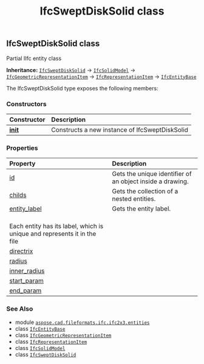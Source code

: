 ﻿---
title: IfcSweptDiskSolid class
second_title: Aspose.CAD for Python via .NET API References
description: 
type: docs
weight: 5860
url: /python-net/aspose.cad.fileformats.ifc.ifc2x3.entities/ifcsweptdisksolid/
is_root: false
---

## IfcSweptDiskSolid class

Partial IIfc entity class



**Inheritance:** [`IfcSweptDiskSolid`](/cad/python-net/aspose.cad.fileformats.ifc.ifc2x3.entities/ifcsweptdisksolid) → 
[`IfcSolidModel`](/cad/python-net/aspose.cad.fileformats.ifc.ifc2x3.entities/ifcsolidmodel) → 
[`IfcGeometricRepresentationItem`](/cad/python-net/aspose.cad.fileformats.ifc.ifc2x3.entities/ifcgeometricrepresentationitem) → 
[`IfcRepresentationItem`](/cad/python-net/aspose.cad.fileformats.ifc.ifc2x3.entities/ifcrepresentationitem) → 
[`IfcEntityBase`](/cad/python-net/aspose.cad.fileformats.ifc/ifcentitybase)



The IfcSweptDiskSolid type exposes the following members:

### Constructors
| Constructor | Description |
| :- | :- |
| [__init__](/cad/python-net/aspose.cad.fileformats.ifc.ifc2x3.entities/ifcsweptdisksolid/__init__/#) | Constructs a new instance of IfcSweptDiskSolid |


### Properties
| Property | Description |
| :- | :- |
| [id](/cad/python-net/aspose.cad.fileformats.ifc.ifc2x3.entities/ifcsweptdisksolid/id) | Gets the unique identifier of an object inside a drawing. |
| [childs](/cad/python-net/aspose.cad.fileformats.ifc.ifc2x3.entities/ifcsweptdisksolid/childs) | Gets the collection of a nested entities. |
| [entity_label](/cad/python-net/aspose.cad.fileformats.ifc.ifc2x3.entities/ifcsweptdisksolid/entity_label) | Gets the entity label.<br/>Each entity has its label, which is unique and represents it in the file |
| [directrix](/cad/python-net/aspose.cad.fileformats.ifc.ifc2x3.entities/ifcsweptdisksolid/directrix) |  |
| [radius](/cad/python-net/aspose.cad.fileformats.ifc.ifc2x3.entities/ifcsweptdisksolid/radius) |  |
| [inner_radius](/cad/python-net/aspose.cad.fileformats.ifc.ifc2x3.entities/ifcsweptdisksolid/inner_radius) |  |
| [start_param](/cad/python-net/aspose.cad.fileformats.ifc.ifc2x3.entities/ifcsweptdisksolid/start_param) |  |
| [end_param](/cad/python-net/aspose.cad.fileformats.ifc.ifc2x3.entities/ifcsweptdisksolid/end_param) |  |



### See Also
* module [`aspose.cad.fileformats.ifc.ifc2x3.entities`](..)
* class [`IfcEntityBase`](/cad/python-net/aspose.cad.fileformats.ifc/ifcentitybase)
* class [`IfcGeometricRepresentationItem`](/cad/python-net/aspose.cad.fileformats.ifc.ifc2x3.entities/ifcgeometricrepresentationitem)
* class [`IfcRepresentationItem`](/cad/python-net/aspose.cad.fileformats.ifc.ifc2x3.entities/ifcrepresentationitem)
* class [`IfcSolidModel`](/cad/python-net/aspose.cad.fileformats.ifc.ifc2x3.entities/ifcsolidmodel)
* class [`IfcSweptDiskSolid`](/cad/python-net/aspose.cad.fileformats.ifc.ifc2x3.entities/ifcsweptdisksolid)
